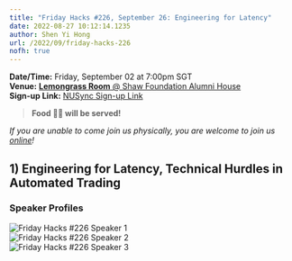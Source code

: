 ```yaml
---
title: "Friday Hacks #226, September 26: Engineering for Latency"
date: 2022-08-27 10:12:14.1235
author: Shen Yi Hong
url: /2022/09/friday-hacks-226
nofh: true
---
```


**Date/Time:** Friday, September 02 at 7:00pm SGT<br />
**Venue:** [**Lemongrass Room** @ Shaw Foundation Alumni House](https://goo.gl/maps/V1U2CYeW4Ct6Hu6g9)<br />
**Sign-up Link:** [NUSync Sign-up Link](https://nus.campuslabs.com/engage/submitter/form/start/555162)<br />

> **Food 🍱🍚 will be served!**

_If you are unable to come join us physically, you are welcome to join us [online](https://nus-sg.zoom.us/j/83482473723?pwd=TW5nWitzRFlhOWdLaEVKYlVGMjJDdz09)!_

## 1) Engineering for Latency, Technical Hurdles in Automated Trading 

### Speaker Profiles

<img src="/img/2022/fh/226/226-s1.jpg" alt="Friday Hacks #226 Speaker 1" /><br />
<img src="/img/2022/fh/226/226-s2.jpg" alt="Friday Hacks #226 Speaker 2" /><br />
<img src="/img/2022/fh/226/226-s3.jpg" alt="Friday Hacks #226 Speaker 3" /><br />